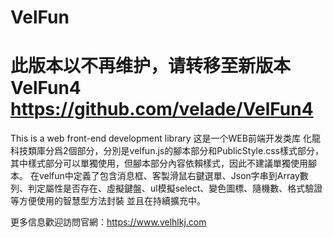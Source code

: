 # VelFun
# 此版本以不再维护，请转移至新版本VelFun4 https://github.com/velade/VelFun4
This is a web front-end development library
这是一个WEB前端开发类库
化龍科技類庫分爲2個部分，分別是velfun.js的腳本部分和PublicStyle.css樣式部分，其中樣式部分可以單獨使用，但腳本部分內容依賴樣式，因此不建議單獨使用腳本。
在velfun中定義了包含消息框、客製滑鼠右鍵選單、Json字串到Array數列、判定屬性是否存在、虛擬鍵盤、ul模擬select、變色圖標、隨機數、格式驗證等方便使用的智慧型方法封裝
並且在持續擴充中。

更多信息歡迎訪問官網：https://www.velhlkj.com
